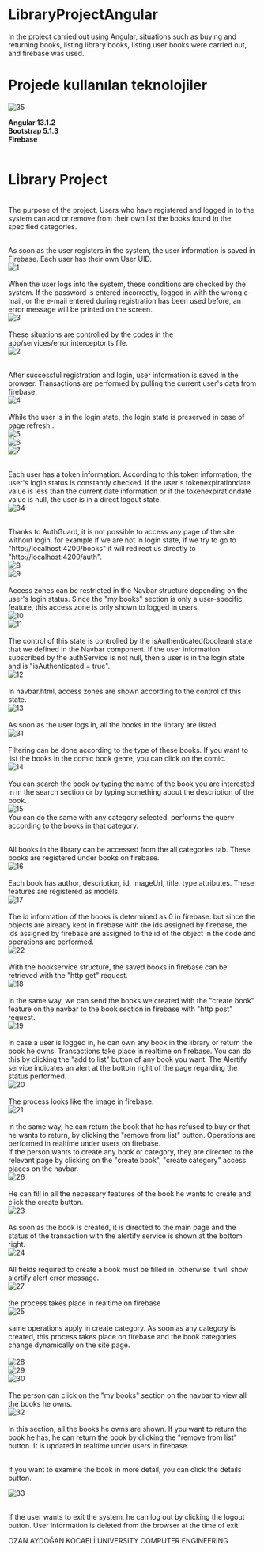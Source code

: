 # LibraryProjectAngular
In the project carried out using Angular, situations such as buying and returning books, listing library books, listing user books were carried out, and firebase was used.

# Projede kullanılan teknolojiler
![35](https://user-images.githubusercontent.com/49997690/147836151-fc0f9faa-7758-492f-b915-fe425778988e.PNG)
<br/>

**Angular 13.1.2** <br/>
**Bootstrap 5.1.3** <br/>
**Firebase** <br/>
<br/>

# Library Project 
<br/>
The purpose of the project, Users who have registered and logged in to the system can add or remove from their own list the books found in the specified categories.
<br/>
<br/>

As soon as the user registers in the system, the user information is saved in Firebase. Each user has their own User UID. <br/>
![1](https://user-images.githubusercontent.com/49997690/147837038-fabf6983-244d-4dca-afe5-001f1aee543f.PNG)<br/>
<br/>
When the user logs into the system, these conditions are checked by the system. If the password is entered incorrectly, logged in with the wrong e-mail, or the e-mail entered during registration has been used before, an error message will be printed on the screen.<br/>
![3](https://user-images.githubusercontent.com/49997690/147837070-aef3e7b5-9721-4bd8-937a-67cdac109380.PNG)<br/>
<br/>
These situations are controlled by the codes in the app/services/error.interceptor.ts file.<br/>
![2](https://user-images.githubusercontent.com/49997690/147837064-a22ec543-54f4-49b8-9b87-69d0099514b3.PNG)<br/><br/>

After successful registration and login, user information is saved in the browser. Transactions are performed by pulling the current user's data from firebase.<br/>
![4](https://user-images.githubusercontent.com/49997690/147837149-dc322448-83cd-468b-aa8e-0fb9293772ed.PNG)<br/>
<br/>
While the user is in the login state, the login state is preserved in case of page refresh..<br/>
![5](https://user-images.githubusercontent.com/49997690/147837165-e721ff92-e7ce-450f-9e23-94fa66099922.PNG)<br/>
![6](https://user-images.githubusercontent.com/49997690/147837169-214c6217-8f30-45ac-9670-764a3e16622a.PNG)<br/>
![7](https://user-images.githubusercontent.com/49997690/147837179-abefdabb-91c6-4d76-a1ce-e4fc748b4a1a.PNG)<br/>
<br/>

Each user has a token information. According to this token information, the user's login status is constantly checked. If the user's tokenexpirationdate value is less than the current date information or if the tokenexpirationdate value is null, the user is in a direct logout state. <br/>
![34](https://user-images.githubusercontent.com/49997690/147837198-f9308572-c8c1-4d51-8365-c9645797c917.PNG) <br/>
<br/>

Thanks to AuthGuard, it is not possible to access any page of the site without login. for example if we are not in login state, if we try to go to "http://localhost:4200/books" it will redirect us directly to "http://localhost:4200/auth".<br/>
![8](https://user-images.githubusercontent.com/49997690/147837185-19bf410d-8db2-4582-b256-08165b32928c.PNG)<br/>
![9](https://user-images.githubusercontent.com/49997690/147837194-27b3afc6-b949-4f0e-8047-699246ed48fe.PNG)<br/>
<br/>
Access zones can be restricted in the Navbar structure depending on the user's login status. Since the "my books" section is only a user-specific feature, this access zone is only shown to logged in users.<br/>
![10](https://user-images.githubusercontent.com/49997690/147837236-2076bf52-5ec8-4b4c-adef-f6580432575a.PNG) <br/>
![11](https://user-images.githubusercontent.com/49997690/147837243-17c27d58-d9a3-4844-b319-2c214344e389.PNG) <br/>
<br/>
The control of this state is controlled by the isAuthenticated(boolean) state that we defined in the Navbar component. If the user information subscribed by the authService is not null, then a user is in the login state and is "isAuthenticated = true".<br/>
![12](https://user-images.githubusercontent.com/49997690/147837264-6e07ea17-22c3-4cef-9b16-53f17f5c959a.PNG) <br/><br/>
In navbar.html, access zones are shown according to the control of this state. <br/>
![13](https://user-images.githubusercontent.com/49997690/147837274-78007caf-586d-4d1b-a47d-4325ea55372a.PNG)<br/><br/>
As soon as the user logs in, all the books in the library are listed. <br/>
![31](https://user-images.githubusercontent.com/49997690/147837286-b858844f-a9f6-4b80-a026-1dc083628d38.PNG) <br/><br/>
Filtering can be done according to the type of these books. If you want to list the books in the comic book genre, you can click on the comic. <br/>
![14](https://user-images.githubusercontent.com/49997690/147837307-3ff80e0e-ad28-4e1c-a7a6-c385231675d2.PNG) <br/><br/>
You can search the book by typing the name of the book you are interested in in the search section or by typing something about the description of the book.<br/>
![15](https://user-images.githubusercontent.com/49997690/147837320-cb5977e7-dcb9-4493-8226-945b79d8f2d1.PNG) <br/>
You can do the same with any category selected. performs the query according to the books in that category.<br/><br/>

All books in the library can be accessed from the all categories tab. These books are registered under books on firebase. <br/>
![16](https://user-images.githubusercontent.com/49997690/147837329-701cf469-1945-4143-afff-5c65aadb3521.PNG) <br/><br/>
Each book has author, description, id, imageUrl, title, type attributes. These features are registered as models. <br/>
![17](https://user-images.githubusercontent.com/49997690/147837333-ad1685e3-1454-4734-a767-9d9f23942f3f.PNG) <br/><br/>
The id information of the books is determined as 0 in firebase. but since the objects are already kept in firebase with the ids assigned by firebase, the ids assigned by firebase are assigned to the id of the object in the code and operations are performed. <br/> 
![22](https://user-images.githubusercontent.com/49997690/147837376-f0b1e41a-55e3-4afb-82af-d058140045f8.PNG) <br/><br/>
With the bookservice structure, the saved books in firebase can be retrieved with the "http get" request. <br/>
![18](https://user-images.githubusercontent.com/49997690/147837341-52809f8b-a4a0-4cd1-843e-008618f5adc0.PNG) <br/><br/>
In the same way, we can send the books we created with the "create book" feature on the navbar to the book section in firebase with "http post" request.<br/>
![19](https://user-images.githubusercontent.com/49997690/147837349-e112ae48-9f98-4362-b6ae-6d4335e3d367.PNG) <br/><br/>
In case a user is logged in, he can own any book in the library or return the book he owns. Transactions take place in realtime on firebase. You can do this by clicking the "add to list" button of any book you want. The Alertify service indicates an alert at the bottom right of the page regarding the status performed. <br/>
![20](https://user-images.githubusercontent.com/49997690/147837356-40bf7dc7-0781-4ba7-b019-2b815647b83b.PNG) <br/><br/>
The process looks like the image in firebase. <br/>
![21](https://user-images.githubusercontent.com/49997690/147837366-383c95f0-fa21-487d-8328-3d5d6b224ea5.PNG) <br/><br/>
in the same way, he can return the book that he has refused to buy or that he wants to return, by clicking the "remove from list" button. Operations are performed in realtime under users on firebase. <br/>
If the person wants to create any book or category, they are directed to the relevant page by clicking on the "create book", "create category" access places on the navbar.<br/>
![26](https://user-images.githubusercontent.com/49997690/147837409-fcf6f7f8-9ab9-4124-9663-d5a93a42411b.PNG)<br/><br/>
He can fill in all the necessary features of the book he wants to create and click the create button. <br/>
![23](https://user-images.githubusercontent.com/49997690/147837390-25bfcaac-9182-4d7f-84e2-0e5d64866ff8.PNG) <br/><br/>
As soon as the book is created, it is directed to the main page and the status of the transaction with the alertify service is shown at the bottom right. <br/>
![24](https://user-images.githubusercontent.com/49997690/147837393-e28ac82c-bb60-45a7-992c-f1c4baa985df.PNG) <br/><br/>
All fields required to create a book must be filled in. otherwise it will show alertify alert error message. <br/>
![27](https://user-images.githubusercontent.com/49997690/147837417-3b7b7330-aeec-4c08-9cbf-53f81f6d564b.PNG) <br/><br/>
the process takes place in realtime on firebase <br/>
![25](https://user-images.githubusercontent.com/49997690/147837399-cc10efc6-d7c7-4c65-bb14-f0745cbafad8.PNG) <br/><br/>
same operations apply in create category. As soon as any category is created, this process takes place on firebase and the book categories change dynamically on the site page. <br/><br/>
![28](https://user-images.githubusercontent.com/49997690/147837425-ac9851f4-4ec2-4843-9291-59c48d80a89d.PNG) <br/>
![29](https://user-images.githubusercontent.com/49997690/147837431-60647995-f911-4c1f-a63f-273e14ce73ed.PNG) <br/>
![30](https://user-images.githubusercontent.com/49997690/147837434-9b69d693-19ce-4c70-b0d5-e94e11fc5079.PNG) <br/>
<br/>
The person can click on the "my books" section on the navbar to view all the books he owns. <br/>
![32](https://user-images.githubusercontent.com/49997690/147837453-59c19c46-a200-438e-8fb3-6f72664a5350.PNG) <br/> <br/>
In this section, all the books he owns are shown. If you want to return the book he has, he can return the book by clicking the "remove from list" button. It is updated in realtime under users in firebase. <br/><br/>

If you want to examine the book in more detail, you can click the details button. <br/>

![33](https://user-images.githubusercontent.com/49997690/147837460-646d9b4f-3adc-493d-b848-83ef490d87ce.PNG) <br/><br/>

If the user wants to exit the system, he can log out by clicking the logout button. User information is deleted from the browser at the time of exit. <br/>

OZAN AYDOĞAN KOCAELİ UNIVERSITY COMPUTER ENGINEERING

